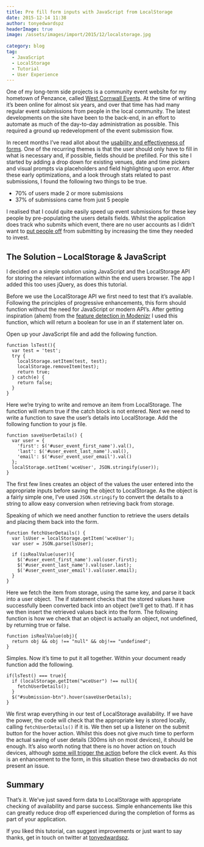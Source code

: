 ```yaml
---
title: Pre fill form inputs with JavaScript from LocalStorage
date: 2015-12-14 11:38
author: tonyedwardspz
headerImage: true
image: /assets/images/import/2015/12/localstorage.jpg
  
category: blog
tag:
  - JavaScript
  - LocalStorage
  - Tutorial
  - User Experience
---
```

One of my long-term side projects is a community event website for&nbsp;my hometown of Penzance, called&nbsp;[West Cornwall Events](http://westcornwallevents.co.uk). At the time of writing it&#8217;s been online for almost six years, and over that time has had many regular event submissions&nbsp;from people in the local community. The latest developments on the site have been to the back-end,&nbsp;in an effort&nbsp;to automate as much of the day-to-day administration as possible. This required a ground up redevelopment of the event submission flow.

In recent months I&#8217;ve read allot about the [usability and effectiveness of forms](http://www.amazon.co.uk/gp/product/B004VFUP2I/ref=as_li_tl?ie=UTF8&camp=1634&creative=19450&creativeASIN=B004VFUP2I&linkCode=as2&tag=aandeuk-21). One of the recurring themes is that the user should only have to fill in what is necessary and, if possible, fields should be prefilled. For this site I started by adding a drop down for existing venues, date and time pickers and visual prompts via placeholders and field highlighting upon error. After these early optimizations, and a look through stats related to past submissions, I found the following two things to be true.

  * 70% of users&nbsp;made 2 or more submissions
  * 37% of submissions came from just 5 people

I realised that I could quite easily speed up event submissions for these key people by pre-populating the users details fields. Whilst the application does track who submits which event, there are no user accounts as I didn&#8217;t want to [put people off](http://www.smashingmagazine.com/2009/02/9-common-usability-blunders/#9-long-registration-forms) from submitting by increasing the time they needed to invest.

## The Solution &#8211; LocalStorage & JavaScript

I decided on a simple solution using JavaScript and the LocalStorage API for storing the relevant information within the end users browser. The app I added this too uses jQuery, as does this tutorial.

Before we use the LocalStorage API we first need to test that it&#8217;s available. Following the principles of progressive enhancements, this form should function without the need for JavaScript or modern&nbsp;API&#8217;s. After getting inspiration (ahem) from the [feature detection in&nbsp;Modenizr](https://github.com/Modernizr/Modernizr/blob/a23193bf25387ccca63a05e8c74d54ec1b458c5c/feature-detects/storage/localstorage.js) I used&nbsp;this function, which will return a boolean for use in an if statement later on.

Open up your JavaScript file and add the following function.

<pre data-language="javascript"><code>function lsTest(){
  var test = 'test';
  try {
    localStorage.setItem(test, test);
    localStorage.removeItem(test);
    return true;
  } catch(e) {
    return false;
  }
}</code></pre>

Here we&#8217;re trying to write and remove an item from LocalStorage. The function will return true if the catch block is not entered. Next we need to write a function to save the user&#8217;s details into LocalStorage. Add the following function to your js file.

<pre data-language="javascript"><code>function saveUserDetails() {
  var user = {
    'first': $('#user_event_first_name').val(),
    'last': $('#user_event_last_name').val(),
    'email': $('#user_event_user_email').val()
  };
  localStorage.setItem('wceUser', JSON.stringify(user));
}</code></pre>

The first few lines creates an object&nbsp;of the values the user entered into the appropriate inputs before saving the object to LocalStorage. As the object is a fairly simple one, I&#8217;ve used `JSON.stringify` to convert the details to a string to allow easy conversion when retrieving back from storage.

Speaking of which we need another function to retrieve the users details and placing them back into the form.

<pre data-language="javascript"><code>function fetchUserDetails() {
  var lsUser = localStorage.getItem('wceUser');
  var user = JSON.parse(lsUser);

  if (isRealValue(user)){
    $('#user_event_first_name').val(user.first);
    $('#user_event_last_name').val(user.last);
    $('#user_event_user_email').val(user.email);
  }
}</code></pre>

Here we fetch the item from storage, using&nbsp;the same key, and parse it back into a user object. &nbsp;The if statement checks that the stored values&nbsp;have successfully been converted back into an object (we&#8217;ll get to that). If it has we then insert&nbsp;the retrieved values back into the form. The following function is how we check that an object is actually an object, not undefined, by returning true or false.

<pre data-language="javascript"><code>function isRealValue(obj){
  return obj && obj !== "null" && obj!== "undefined";
}</code></pre>

Simples. Now it&#8217;s time to put it all together. Within your document ready function add the following.

<pre data-language="javascript"><code>if(lsTest() === true){
  if (localStorage.getItem("wceUser") !== null){
    fetchUserDetails();
  }
  $("#submission-btn").hover(saveUserDetails);
}</code></pre>

We first&nbsp;wrap everything in our test of LocalStorage availability. If&nbsp;we have the power, the code will check that the appropriate key is stored locally, calling `fetchUserDetails()` if it is. We then set up a listener on the submit button for the hover action. Whilst this does not give much time to perform the actual saving of user details (300ms ish on most devices), it should be enough. It&#8217;s also worth noting that there is no hover action on touch devices, although [some will trigger the action](http://www.prowebdesign.ro/how-to-deal-with-hover-on-touch-screen-devices/) before the click event. As this is an enhancement to the form, in this situation these two drawbacks do not present an issue.

## Summary

That&#8217;s it. We&#8217;ve just saved form data to LocalStorage with appropriate checking of availability and parse success. Simple enhancements like this can greatly reduce drop off experienced during the completion of forms as part of your application.

If you liked this tutorial, can suggest improvements or just want to say thanks, get in touch on twitter at [tonyedwardspz](https://twitter.com/tonyedwardspz).
